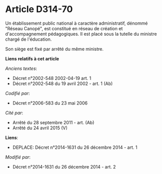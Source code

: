 # Article D314-70

Un établissement public national à caractère administratif, dénommé "Réseau Canopé", est constitué en réseau de création et
d'accompagnement pédagogiques. Il est placé sous la tutelle du ministre chargé de l'éducation. 

Son siège est fixé par arrêté du même ministre.

**Liens relatifs à cet article**

_Anciens textes_:

  - Décret n°2002-548 2002-04-19 art. 1
  - Décret n°2002-548 du 19 avril 2002 - art. 1 (Ab)

_Codifié par_:

  - Décret n°2006-583 du 23 mai 2006

_Cité par_:

  - Arrêté du 28 septembre 2011 - art. (Ab)
  - Arrêté du 24 avril 2015 (V)

**Liens**:

  - DEPLACE: Décret n°2014-1631 du 26 décembre 2014 - art. 1

_Modifié par_:

  - Décret n°2014-1631 du 26 décembre 2014 - art. 2
